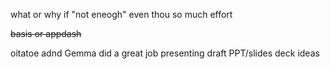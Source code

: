 what or why if "not eneogh" even thou so much effort

~~basis or appdash~~

oitatoe adnd Gemma did a great job presenting draft PPT/slides deck ideas